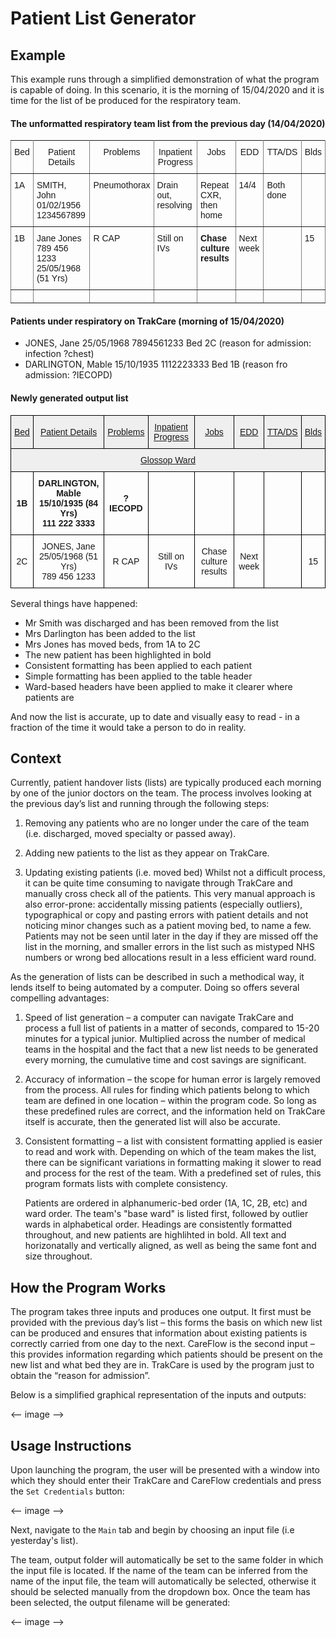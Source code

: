 # Patient List Generator

## Example

This example runs through a simplified demonstration of what the program is capable of doing. In this scenario, it is the morning of 15/04/2020 and it is time for the list of be produced for the respiratory team.

#### The unformatted respiratory team list from the previous day (14/04/2020)

<style type="text/css">
.tg  {border-collapse:collapse;border-spacing:0;}
.tg td{font-family:Arial, sans-serif;font-size:14px;padding:10px 5px;border-style:solid;border-width:1px;overflow:hidden;word-break:normal;border-color:black;}
.tg th{font-family:Arial, sans-serif;font-size:14px;font-weight:normal;padding:10px 5px;border-style:solid;border-width:1px;overflow:hidden;word-break:normal;border-color:black;}
.tg .tg-c3ow{border-color:inherit;text-align:center;vertical-align:top}
.tg .tg-0pky{border-color:inherit;text-align:left;vertical-align:top}
</style>
<table class="tg">
  <tr>
    <th class="tg-c3ow">Bed</th>
    <th class="tg-c3ow">Patient Details</th>
    <th class="tg-c3ow">Problems</th>
    <th class="tg-c3ow">Inpatient Progress</th>
    <th class="tg-c3ow">Jobs</th>
    <th class="tg-c3ow">EDD</th>
    <th class="tg-c3ow">TTA/DS</th>
    <th class="tg-c3ow">Blds</th>
  </tr>
  <tr>
    <td class="tg-0pky">1A</td>
    <td class="tg-0pky">SMITH, John<br>01/02/1956<br>1234567899</td>
    <td class="tg-0pky">Pneumothorax</td>
    <td class="tg-0pky">Drain out, resolving</td>
    <td class="tg-0pky">Repeat CXR, then home</td>
    <td class="tg-0pky">14/4</td>
    <td class="tg-0pky">Both done</td>
    <td class="tg-0pky"><br></td>
  </tr>
  <tr>
    <td class="tg-0pky">1B</td>
    <td class="tg-0pky">Jane Jones<br>789 456 1233<br>25/05/1968 (51 Yrs)<br></td>
    <td class="tg-0pky">R CAP</td>
    <td class="tg-0pky">Still on IVs</td>
    <td class="tg-0pky"><span style="font-weight:bold">Chase culture results</span></td>
    <td class="tg-0pky">Next week</td>
    <td class="tg-0pky"></td>
    <td class="tg-0pky">15</td>
  </tr>
  <tr>
    <td class="tg-c3ow"></td>
    <td class="tg-c3ow"></td>
    <td class="tg-c3ow"></td>
    <td class="tg-c3ow"></td>
    <td class="tg-c3ow"></td>
    <td class="tg-c3ow"></td>
    <td class="tg-c3ow"></td>
    <td class="tg-c3ow"></td>
  </tr>
</table>

#### Patients under respiratory on TrakCare (morning of 15/04/2020)

* JONES, Jane 25/05/1968 7894561233 Bed 2C (reason for admission: infection ?chest)
* DARLINGTON, Mable 15/10/1935 1112223333 Bed 1B (reason fro admission: ?IECOPD)

#### Newly generated output list

<style type="text/css">
.tg  {border-collapse:collapse;border-spacing:0;}
.tg td{font-family:Arial, sans-serif;font-size:14px;padding:10px 5px;border-style:solid;border-width:1px;overflow:hidden;word-break:normal;border-color:black;}
.tg th{font-family:Arial, sans-serif;font-size:14px;font-weight:normal;padding:10px 5px;border-style:solid;border-width:1px;overflow:hidden;word-break:normal;border-color:black;}
.tg .tg-18eh{font-weight:bold;border-color:#000000;text-align:center;vertical-align:middle}
.tg .tg-tiis{text-decoration:underline;background-color:#efefef;border-color:#000000;text-align:center;vertical-align:middle}
.tg .tg-xwyw{border-color:#000000;text-align:center;vertical-align:middle}
</style>
<table class="tg">
  <tr>
    <th class="tg-tiis">Bed</th>
    <th class="tg-tiis">Patient Details</th>
    <th class="tg-tiis">Problems</th>
    <th class="tg-tiis">Inpatient Progress</th>
    <th class="tg-tiis">Jobs</th>
    <th class="tg-tiis">EDD</th>
    <th class="tg-tiis">TTA/DS</th>
    <th class="tg-tiis">Blds</th>
  </tr>
  <tr>
    <td class="tg-tiis" colspan="8">Glossop Ward</td>
  </tr>
  <tr>
    <td class="tg-18eh">1B</td>
    <td class="tg-18eh">DARLINGTON, Mable<br>15/10/1935 (84 Yrs)<br>111 222 3333</td>
    <td class="tg-18eh">?IECOPD</td>
    <td class="tg-18eh"></td>
    <td class="tg-18eh"></td>
    <td class="tg-18eh"></td>
    <td class="tg-18eh"></td>
    <td class="tg-18eh"><br></td>
  </tr>
  <tr>
    <td class="tg-xwyw">2C</td>
    <td class="tg-xwyw">JONES, Jane<br>25/05/1968 (51 Yrs)<br>789 456 1233</td>
    <td class="tg-xwyw">R CAP</td>
    <td class="tg-xwyw">Still on IVs</td>
    <td class="tg-xwyw">Chase culture results</td>
    <td class="tg-xwyw">Next week</td>
    <td class="tg-xwyw"></td>
    <td class="tg-xwyw">15</td>
  </tr>
</table>

Several things have happened:

* Mr Smith was discharged and has been removed from the list
* Mrs Darlington has been added to the list
* Mrs Jones has moved beds, from 1A to 2C
* The new patient has been highlighted in bold
* Consistent formatting has been applied to each patient
* Simple formatting has been applied to the table header
* Ward-based headers have been applied to make it clearer where patients are

And now the list is accurate, up to date and visually easy to read - in a fraction of the time it would take a person to do in reality.

## Context

Currently, patient handover lists (lists) are typically produced each morning by one of the junior doctors on the team. The process involves looking at the previous day’s list and running through the following steps:

1. Removing any patients who are no longer under the care of the team (i.e. discharged, moved specialty or passed away).

2. Adding new patients to the list as they appear on TrakCare.

3. Updating existing patients (i.e.  moved bed)
Whilst not a difficult process, it can be quite time consuming to navigate through TrakCare and manually cross check all of the patients. This very manual approach is also error-prone: accidentally missing patients (especially outliers), typographical or copy and pasting errors with patient details and not noticing minor changes such as a patient moving bed, to name a few. Patients may not be seen until later in the day if they are missed off the list in the morning, and smaller errors in the list such as mistyped NHS numbers or wrong bed allocations result in a less efficient ward round.

As the generation of lists can be described in such a methodical way, it lends itself to being automated by a computer. Doing so offers several compelling advantages:

1. Speed of list generation – a computer can navigate TrakCare and process a full list of patients in a matter of seconds, compared to 15-20 minutes for a typical junior. Multiplied across the number of medical teams in the hospital and the fact that a new list needs to be generated every morning, the cumulative time and cost savings are significant.

2. Accuracy of information – the scope for human error is largely removed from the process. All rules for finding which patients belong to which team are defined in one location – within the program code. So long as these predefined rules are correct, and the information held on TrakCare itself is accurate, then the generated list will also be accurate.

3. Consistent formatting – a list with consistent formatting applied is easier to read and work with. Depending on which of the team makes the list, there can be significant variations in formatting making it slower to read and process for the rest of the team. With a predefined set of rules, this program formats lists with complete consistency.

    Patients are ordered in alphanumeric-bed order (1A, 1C, 2B, etc) and ward order. The team's "base ward" is listed first, followed by outlier wards in alphabetical order. Headings are consistently formatted throughout, and new patients are highlihted in bold. All text and horizonatally and vertically aligned, as well as being the same font and size throughout.

## How the Program Works

The program takes three inputs and produces one output. It first must be provided with the previous day’s list – this forms the basis on which new list can be produced and ensures that information about existing patients is correctly carried from one day to the next. CareFlow is the second input – this provides information regarding which patients should be present on the new list and what bed they are in. TrakCare is used by the program just to obtain the “reason for admission”.

Below is a simplified graphical representation of the inputs and outputs:

<-- image -->

## Usage Instructions

Upon launching the program, the user will be presented with a window into which they should enter their TrakCare and CareFlow credentials and press the `Set Credentials` button:

<-- image -->

Next, navigate to the `Main` tab and begin by choosing an input file (i.e yesterday's list).

The team, output folder will automatically be set to the same folder in which the input file is located. If the name of the team can be inferred from the name of the input file, the team will automatically be selected, otherwise it should be selected manually from the dropdown box. Once the team has been selected, the output filename will be generated:

<-- image -->